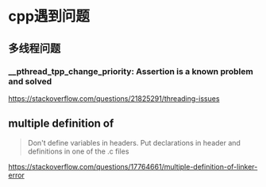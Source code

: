 # cpp遇到问题

## 多线程问题

### **__pthread_tpp_change_priority: Assertion** is a known problem and solved

https://stackoverflow.com/questions/21825291/threading-issues



## multiple definition of 

>  Don't define variables in headers. Put declarations in header and definitions in one of the .c files

https://stackoverflow.com/questions/17764661/multiple-definition-of-linker-error
